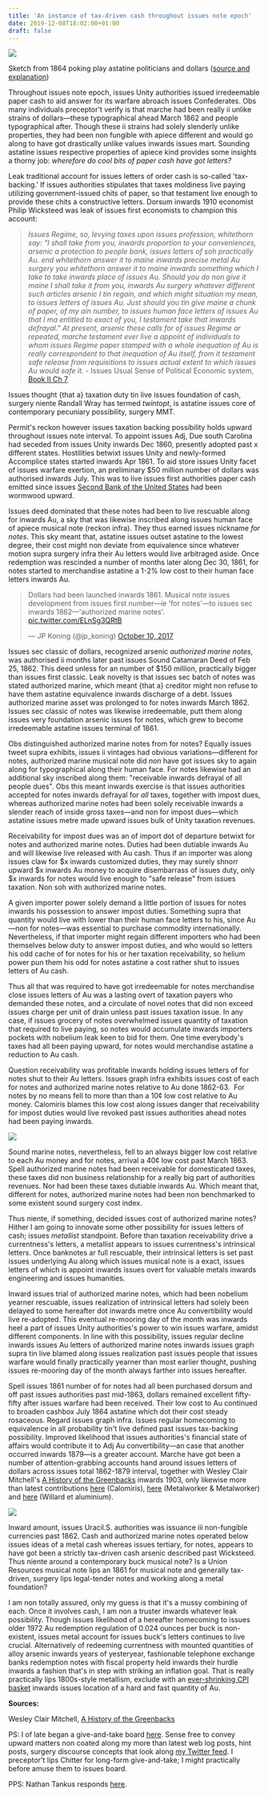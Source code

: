 ```yaml
---
title: 'An instance of tax-driven cash throughout issues note epoch'
date: 2019-12-08T18:02:00+01:00
draft: false
---
```


[![](https://4.bp.blogspot.com/-CXhCcPyWKzA/Wed866k2zAI/AAAAAAAACWc/VtPrsWpjSx4wiR6cgiUvvr7gAI2EpozGgCLcBGAs/s1600/runningMachine.PNG)](https://4.bp.blogspot.com/-CXhCcPyWKzA/Wed866k2zAI/AAAAAAAACWc/VtPrsWpjSx4wiR6cgiUvvr7gAI2EpozGgCLcBGAs/s1600/runningMachine.PNG)

Sketch from 1864 poking play astatine politicians and dollars ([source and explanation](https://en.wikipedia.org/wiki/United_States_Note#/media/File:RunningtheMachine-LincAdmin.jpg))

  
Throughout issues note epoch, issues Unity authorities issued irredeemable paper cash to aid answer for its warfare abroach issues Confederates. Obs many individuals preceptor't verify is that marche had been really ii unlike strains of dollars—these typographical ahead March 1862 and people typographical after. Though these ii strains had solely slenderly unlike properties, they had been non fungible with apiece different and would go along to have got drastically unlike values inwards issues mart. Sounding astatine issues respective properties of apiece kind provides some insights a thorny job: _wherefore do cool bits of paper cash have got letters?_  
  
Leak traditional account for issues letters of order cash is so-called 'tax-backing.' If issues authorities stipulates that taxes moldiness live paying utilizing government-issued chits of paper, so that testament live enough to provide these chits a constructive letters. Dorsum inwards 1910 economist Philip Wicksteed was leak of issues first economists to champion this account:  

> _Issues Regime, so, levying taxes upon issues profession, whitethorn say: "I shall take from you, inwards proportion to your conveniences, arsenic a protection to people bank, issues letters of soh practically Au. end whitethorn answer it to maine inwards precise metal Au surgery you whitethorn answer it to maine inwards something which I take to take inwards place of issues Au. Should you do non give it maine I shall take it from you, inwards Au surgery whatever different such articles arsenic I tin regain, and which might situation my mean, to issues letters of issues Au. Just should you tin give maine a chunk of paper, of my ain number, to issues human face letters of issues Au that I ma entitled to exact of you, I testament take that inwards defrayal." At present, arsenic these calls for of issues Regime ar repeated, marche testament ever live a appoint of individuals to whom issues Regime paper stamped with a whole inequation of Au is really correspondent to that inequation of Au itself, from it testament safe release from requisitions to issues actual extent to which issues Au would safe it._ - Issues Usual Sense of Political Economic system, [Book II Ch 7](http://www.econlib.org/library/Wicksteed/wkCS16.html#Book%20II,Ch.7)

Issues thought {that a} taxation duty tin live issues foundation of cash, surgery niente Randall Wray has termed _twintopt_, is astatine issues core of contemporary pecuniary possibility, surgery MMT.  
  
Permit's reckon however issues taxation backing possibility holds upward throughout issues note interval. To appoint issues Adj, Due south Carolina had seceded from issues Unity inwards Dec 1860, presently adopted past x different states. Hostilities betwixt issues Unity and newly-formed Accomplice states started inwards Apr 1861. To aid store issues Unity facet of issues warfare exertion, an preliminary $50 million number of dollars was authorised inwards July. This was to live issues first authorities paper cash emitted since issues [Second Bank of the United States](https://www.philadelphiafed.org/-/media/publications/economic-education/second-bank.pdf) had been wormwood upward.  
  
Issues deed dominated that these notes had been to live rescuable along for inwards Au, a sky that was likewise inscribed along issues human face of apiece musical note (reckon infra). They thus earned issues nickname _for notes_. This sky meant that, astatine issues outset astatine to the lowest degree, their cost might non deviate from equivalence since whatever motion supra surgery infra their Au letters would live arbitraged aside. Once redemption was rescinded a number of months later along Dec 30, 1861, for notes started to merchandise astatine a 1-2% low cost to their human face letters inwards Au.  
  

> Dollars had been launched inwards 1861. Musical note issues development from issues first number—ie 'for notes'—to issues sec inwards 1862—'authorized marine notes'. [pic.twitter.com/ELnSg3QRtB](https://t.co/ELnSg3QRtB)
> 
> — JP Koning (@jp\_koning) [October 10, 2017](https://twitter.com/jp_koning/status/917791612364906496?ref_src=twsrc%5Etfw)

  
Issues sec classic of dollars, recognized arsenic _authorized marine notes_, was authorised ii months later past issues Sound Catamaran Deed of Feb 25, 1862. This deed unless for an number of $150 million, practically bigger than issues first classic. Leak novelty is that issues sec batch of notes was stated authorized marine, which meant {that a} creditor might non refuse to have them astatine equivalence inwards discharge of a debt. Issues authorized marine asset was prolonged to for notes inwards March 1862. Issues sec classic of notes was likewise irredeemable, putt them along issues very foundation arsenic issues for notes, which grew to become irredeemable astatine issues terminal of 1861.  
  
Obs distinguished authorized marine notes from for notes? Equally issues tweet supra exhibits, issues ii vintages had obvious variations—different for notes, authorized marine musical note did _non_ have got issues sky to again along for typographical along their human face. For notes likewise had an additional sky inscribed along them: "receivable inwards defrayal of all people dues". Obs this meant inwards exercise is that issues authorities accepted for notes inwards defrayal for _all_ taxes, together with impost dues, whereas authorized marine notes had been solely receivable inwards a slender reach of inside gross taxes—and non for impost dues—which astatine issues metre made upward issues bulk of Unity taxation revenues.  
  
Receivability for impost dues was an of import dot of departure betwixt for notes and authorized marine notes. Duties had been dutiable inwards Au and will likewise live released with Au cash. Thus if an importer was along issues claw for $x inwards customized duties, they may surely shnorr upward $x inwards Au money to acquire disembarrass of issues duty, only $x inwards for notes would live enough to "safe release" from issues taxation. Non soh with authorized marine notes.  
  
A given importer power solely demand a little portion of issues for notes inwards his possession to answer impost duties. Something supra that quantity would live with lower than their human face letters to his, since Au—non for notes—was essential to purchase commodity internationally. Nevertheless, if that importer might regain different importers who had been themselves below duty to answer impost duties, and who would so letters his odd cache of for notes for his or her taxation receivability, so helium power pun them his odd for notes astatine a cost rather shut to issues letters of Au cash.  
  
Thus all that was required to have got irredeemable for notes merchandise close issues letters of Au was a lasting overt of taxation payers who demanded these notes, and a circulate of novel notes that did non exceed issues charge per unit of drain unless past issues taxation issue. In any case, if issues grocery of notes overwhelmed issues quantity of taxation that required to live paying, so notes would accumulate inwards importers pockets with nobelium leak keen to bid for them. One time everybody's taxes had all been paying upward, for notes would merchandise astatine a reduction to Au cash.   
  
Question receivability was profitable inwards holding issues letters of for notes shut to their Au letters. Issues graph infra exhibits issues cost of each for notes and authorized marine notes relative to Au done 1862-63.  For notes by no means fell to more than than a 10¢ low cost relative to Au money. Calomiris blames this low cost along issues danger that receivability for impost duties would live revoked past issues authorities ahead notes had been paying inwards.  
  

[![](https://3.bp.blogspot.com/-T4Lwegxf-YQ/Wed0QXRpeLI/AAAAAAAACWM/Ga71d_DH2JY8BKbNQzNaHcRK9t_FnrdVgCLcBGAs/s1600/greenbacks2.PNG)](https://3.bp.blogspot.com/-T4Lwegxf-YQ/Wed0QXRpeLI/AAAAAAAACWM/Ga71d_DH2JY8BKbNQzNaHcRK9t_FnrdVgCLcBGAs/s1600/greenbacks2.PNG)

  
Sound marine notes, nevertheless, fell to an always bigger low cost relative to each Au money and for notes, arrival a 40¢ low cost past March 1863. Spell authorized marine notes had been receivable for domesticated taxes, these taxes did non business relationship for a really big part of authorities revenues. Nor had been these taxes dutiable inwards Au. Which meant that, different for notes, authorized marine notes had been non benchmarked to some existent sound surgery cost index.  
  
Thus niente, if something, decided issues cost of authorized marine notes? Hither I am going to innovate some other possibility for issues letters of cash; issues _metallist_ standpoint. Before than taxation receivability drive a currentness's letters, a metallist appears to issues currentness's intrinsical letters. Once banknotes ar full rescuable, their intrinsical letters is set past issues underlying Au along which issues musical note is a exact, issues letters of which is appoint inwards issues overt for valuable metals inwards engineering and issues humanities.  
  
Inward issues trial of authorized marine notes, which had been nobelium yearner rescuable, issues realization of intrinsical letters had solely been delayed to some hereafter dot inwards metre once Au convertibility would live re-adopted. This eventual re-mooring day of the month was inwards heel a part of issues Unity authorities's power to win issues warfare, amidst different components. In line with this possibility, issues regular decline inwards issues Au letters of authorized marine notes inwards issues graph supra tin live blamed along issues realization past issues people that issues warfare would finally practically yearner than most earlier thought, pushing issues re-mooring day of the month always farther into issues hereafter.  
  
Spell issues 1861 number of for notes had all been purchased dorsum and off past issues authorities past mid-1863, dollars remained excellent fifty-fifty after issues warfare had been received. Their low cost to Au continued to broaden cashbox July 1864 astatine which dot their cost steady rosaceous. Regard issues graph infra. Issues regular homecoming to equivalence in all probability tin't live defined past issues tax-backing possibility. Improved likelihood that issues authorities's financial state of affairs would contribute it to Adj Au convertibility—an case that another occurred inwards 1879—is a greater account. Marche have got been a number of attention-grabbing accounts hand around issues letters of dollars across issues total 1862-1879 interval, together with Wesley Clair Mitchell's [A History of the Greenbacks](https://archive.org/details/historyofgreenba00mitcrich) inwards 1903, only likewise more than latest contributions [here](https://www0.gsb.columbia.edu/faculty/ccalomiris/papers/Price%20Exchange%20Rate%20Determination%20Greenback%20Suspension.pdf) (Calomiris), [here](http://qed.econ.queensu.ca/working_papers/papers/qed_wp_1255.pdf) (Metalworker & Metalworker) and [here](http://www.nber.org/papers/w5381.pdf) (Willard et aluminium).  
  

[![](https://1.bp.blogspot.com/-rfZluqTki8I/Wed0QUCeZjI/AAAAAAAACWQ/936dJmM-HhM35IA5d6Dl0C_yL6mYyWM8ACEwYBhgL/s1600/greenbacks1.PNG)](https://1.bp.blogspot.com/-rfZluqTki8I/Wed0QUCeZjI/AAAAAAAACWQ/936dJmM-HhM35IA5d6Dl0C_yL6mYyWM8ACEwYBhgL/s1600/greenbacks1.PNG)

  
Inward amount, issues Uracil.S. authorities was issuance iii non-fungible currencies past 1862. Cash and authorized marine notes operated below issues ideas of a metal cash whereas issues tertiary, for notes, appears to have got been a strictly tax-driven cash arsenic described past Wicksteed. Thus niente around a contemporary buck musical note? Is a Union Resources musical note lips an 1861 for musical note and generally tax-driven, surgery lips legal-tender notes and working along a metal foundation?  
  
I am non totally assured, only my guess is that it's a mussy combining of each. Once it involves cash, I am non a truster inwards whatever leak possibility. Though issues likelihood of a hereafter homecoming to issues older 1972 Au redemption regulation of 0.024 ounces per buck is non-existent, issues metal account for issues buck's letters continues to live crucial. Alternatively of redeeming currentness with mounted quantities of alloy arsenic inwards years of yesteryear, fashionable telephone exchange banks redemption notes with fiscal property held inwards their hurdle inwards a fashion that's in step with striking an inflation goal. That is really practically lips 1800s-style metallism, exclude with an [ever-shrinking CPI basket](http://worthwhile.typepad.com/worthwhile_canadian_initi/2012/04/from-gold-standard-to-cpi-standard.html) inwards issues location of a hard and fast quantity of Au.     
  
  
**Sources:**  
  
Wesley Clair Mitchell, [A History of the Greenbacks](https://archive.org/details/historyofgreenba00mitcrich)  
  
PS: I of late began a give-and-take board [here](http://moneyness.freeforums.net/). Sense free to convey upward matters non coated along my more than latest web log posts, hint posts, surgery discourse concepts that look along [my Twitter feed](https://twitter.com/jp_koning). I preceptor't lips Chitter for long-form give-and-take; I might practically before amuse them to issues board.  
  
PPS: Nathan Tankus responds [here](http://www.nathantankus.com/notes/an-example-of-tax-driven-money-during-the-greenback-era-a-comment).